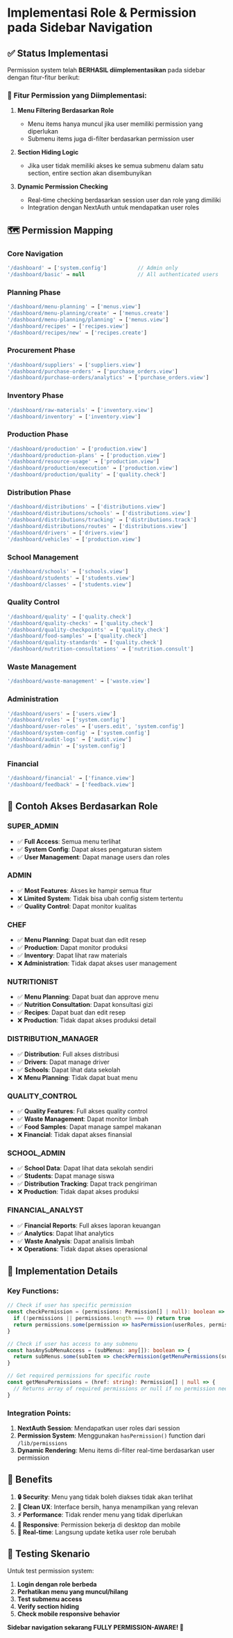 # Implementasi Role & Permission pada Sidebar Navigation

## ✅ **Status Implementasi**
Permission system telah **BERHASIL diimplementasikan** pada sidebar dengan fitur-fitur berikut:

### 🔐 **Fitur Permission yang Diimplementasi:**

1. **Menu Filtering Berdasarkan Role**
   - Menu items hanya muncul jika user memiliki permission yang diperlukan
   - Submenu items juga di-filter berdasarkan permission user

2. **Section Hiding Logic**
   - Jika user tidak memiliki akses ke semua submenu dalam satu section, entire section akan disembunyikan

3. **Dynamic Permission Checking**
   - Real-time checking berdasarkan session user dan role yang dimiliki
   - Integration dengan NextAuth untuk mendapatkan user roles

## 🗺️ **Permission Mapping**

### **Core Navigation**
```typescript
'/dashboard' → ['system.config']          // Admin only
'/dashboard/basic' → null                 // All authenticated users
```

### **Planning Phase**
```typescript
'/dashboard/menu-planning' → ['menus.view']
'/dashboard/menu-planning/create' → ['menus.create']
'/dashboard/menu-planning/planning' → ['menus.view']
'/dashboard/recipes' → ['recipes.view']
'/dashboard/recipes/new' → ['recipes.create']
```

### **Procurement Phase**
```typescript
'/dashboard/suppliers' → ['suppliers.view']
'/dashboard/purchase-orders' → ['purchase_orders.view']
'/dashboard/purchase-orders/analytics' → ['purchase_orders.view']
```

### **Inventory Phase**
```typescript
'/dashboard/raw-materials' → ['inventory.view']
'/dashboard/inventory' → ['inventory.view']
```

### **Production Phase**
```typescript
'/dashboard/production' → ['production.view']
'/dashboard/production-plans' → ['production.view']
'/dashboard/resource-usage' → ['production.view']
'/dashboard/production/execution' → ['production.view']
'/dashboard/production/quality' → ['quality.check']
```

### **Distribution Phase**
```typescript
'/dashboard/distributions' → ['distributions.view']
'/dashboard/distributions/schools' → ['distributions.view']
'/dashboard/distributions/tracking' → ['distributions.track']
'/dashboard/distributions/routes' → ['distributions.view']
'/dashboard/drivers' → ['drivers.view']
'/dashboard/vehicles' → ['production.view']
```

### **School Management**
```typescript
'/dashboard/schools' → ['schools.view']
'/dashboard/students' → ['students.view']
'/dashboard/classes' → ['students.view']
```

### **Quality Control**
```typescript
'/dashboard/quality' → ['quality.check']
'/dashboard/quality-checks' → ['quality.check']
'/dashboard/quality-checkpoints' → ['quality.check']
'/dashboard/food-samples' → ['quality.check']
'/dashboard/quality-standards' → ['quality.check']
'/dashboard/nutrition-consultations' → ['nutrition.consult']
```

### **Waste Management**
```typescript
'/dashboard/waste-management' → ['waste.view']
```

### **Administration**
```typescript
'/dashboard/users' → ['users.view']
'/dashboard/roles' → ['system.config']
'/dashboard/user-roles' → ['users.edit', 'system.config']
'/dashboard/system-config' → ['system.config']
'/dashboard/audit-logs' → ['audit.view']
'/dashboard/admin' → ['system.config']
```

### **Financial**
```typescript
'/dashboard/financial' → ['finance.view']
'/dashboard/feedback' → ['feedback.view']
```

## 👥 **Contoh Akses Berdasarkan Role**

### **SUPER_ADMIN**
- ✅ **Full Access**: Semua menu terlihat
- ✅ **System Config**: Dapat akses pengaturan sistem
- ✅ **User Management**: Dapat manage users dan roles

### **ADMIN**
- ✅ **Most Features**: Akses ke hampir semua fitur
- ❌ **Limited System**: Tidak bisa ubah config sistem tertentu
- ✅ **Quality Control**: Dapat monitor kualitas

### **CHEF**
- ✅ **Menu Planning**: Dapat buat dan edit resep
- ✅ **Production**: Dapat monitor produksi
- ✅ **Inventory**: Dapat lihat raw materials
- ❌ **Administration**: Tidak dapat akses user management

### **NUTRITIONIST**
- ✅ **Menu Planning**: Dapat buat dan approve menu
- ✅ **Nutrition Consultation**: Dapat konsultasi gizi
- ✅ **Recipes**: Dapat buat dan edit resep
- ❌ **Production**: Tidak dapat akses produksi detail

### **DISTRIBUTION_MANAGER**
- ✅ **Distribution**: Full akses distribusi
- ✅ **Drivers**: Dapat manage driver
- ✅ **Schools**: Dapat lihat data sekolah
- ❌ **Menu Planning**: Tidak dapat buat menu

### **QUALITY_CONTROL**
- ✅ **Quality Features**: Full akses quality control
- ✅ **Waste Management**: Dapat monitor limbah
- ✅ **Food Samples**: Dapat manage sampel makanan
- ❌ **Financial**: Tidak dapat akses finansial

### **SCHOOL_ADMIN**
- ✅ **School Data**: Dapat lihat data sekolah sendiri
- ✅ **Students**: Dapat manage siswa
- ✅ **Distribution Tracking**: Dapat track pengiriman
- ❌ **Production**: Tidak dapat akses produksi

### **FINANCIAL_ANALYST**
- ✅ **Financial Reports**: Full akses laporan keuangan
- ✅ **Analytics**: Dapat lihat analytics
- ✅ **Waste Analysis**: Dapat analisis limbah
- ❌ **Operations**: Tidak dapat akses operasional

## 🔧 **Implementation Details**

### **Key Functions:**
```typescript
// Check if user has specific permission
const checkPermission = (permissions: Permission[] | null): boolean => {
  if (!permissions || permissions.length === 0) return true
  return permissions.some(permission => hasPermission(userRoles, permission))
}

// Check if user has access to any submenu
const hasAnySubMenuAccess = (subMenus: any[]): boolean => {
  return subMenus.some(subItem => checkPermission(getMenuPermissions(subItem.href)))
}

// Get required permissions for specific route
const getMenuPermissions = (href: string): Permission[] | null => {
  // Returns array of required permissions or null if no permission needed
}
```

### **Integration Points:**
1. **NextAuth Session**: Mendapatkan user roles dari session
2. **Permission System**: Menggunakan `hasPermission()` function dari `/lib/permissions`
3. **Dynamic Rendering**: Menu items di-filter real-time berdasarkan user permission

## 🎯 **Benefits**

1. **🔒 Security**: Menu yang tidak boleh diakses tidak akan terlihat
2. **🎨 Clean UX**: Interface bersih, hanya menampilkan yang relevan
3. **⚡ Performance**: Tidak render menu yang tidak diperlukan
4. **📱 Responsive**: Permission bekerja di desktop dan mobile
5. **🔄 Real-time**: Langsung update ketika user role berubah

## 🧪 **Testing Skenario**

Untuk test permission system:

1. **Login dengan role berbeda**
2. **Perhatikan menu yang muncul/hilang**
3. **Test submenu access**
4. **Verify section hiding**
5. **Check mobile responsive behavior**

**Sidebar navigation sekarang FULLY PERMISSION-AWARE! 🚀**

